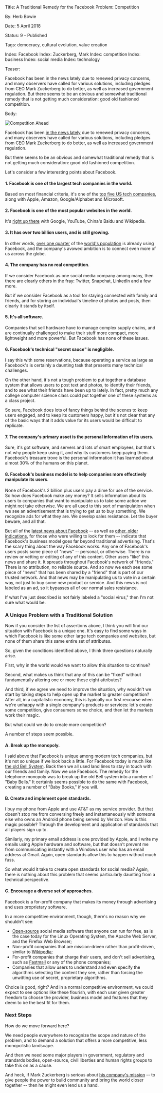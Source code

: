 Title: A Traditional Remedy for the Facebook Problem: Competition

By:    Herb Bowie

Date:  5 April 2018

Status: 9 - Published

Tags: democracy, cultural evolution, value creation

Index: Facebook
Index: Zuckerberg, Mark
Index: competition
Index: business
Index: social media
Index: technology

Teaser:

Facebook has been in the news lately due to renewed privacy concerns, and many observers have called for various solutions, including pledges from CEO Mark Zuckerberg to do better, as well as increased government regulation. But there seems to be an obvious and somewhat traditional remedy that is not getting much consideration: good old fashioned competition. 

Body:

<p><img src="../../images/competition.jpg" alt="Competition Ahead" title="Competition Ahead" /></p>

Facebook has been [in the news lately][news] due to renewed privacy concerns, and many observers have called for various solutions, including pledges from CEO Mark Zuckerberg to do better, as well as increased government regulation. 

But there seems to be an obvious and somewhat traditional remedy that is not getting much consideration: good old fashioned competition.

Let's consider a few interesting points about Facebook. 

#### 1. Facebook is one of the largest tech companies in the world. 

Based on most financial criteria, it's one of the [top five US tech companies][fbsize], along with Apple, Amazon, Google/Alphabet and Microsoft. 

#### 2. Facebook is one of the most popular websites in the world.

It's [right up there][websites] with Google, YouTube, China's Baidu and Wikipedia. 

#### 3. It has over two billion users, and is still growing. 

In other words, [over one quarter][fbusers] of the [world's population][pop] is already using Facebook, and the company's avowed ambition is to connect even more of us across the globe. 

#### 4. The company has no real competition. 

If we consider Facebook as one social media company among many, then there are clearly others in the fray: Twitter, Snapchat,  LinkedIn and a few more. 

But if we consider Facebook as a tool for staying connected with family and friends, and for storing an individual's timeline of photos and posts, then clearly it stands by itself. 

#### 5. It's all software. 

Companies that sell hardware have to manage complex supply chains, and are continually challenged to make their stuff more compact, more lightweight and more powerful. But Facebook has none of these issues. 

#### 6. Facebook's technical "secret sauce" is negligible. 

I say this with some reservations, because operating a service as large as Facebook's is certainly a daunting task that presents many technical challenges. 

On the other hand, it's not a tough problem to put together a database system that allows users to post text and photos, to identify their friends, and to see what their friends have been up to lately. In fact, pretty much any college computer science class could put together one of these systems as a class project. 

So sure, Facebook does lots of fancy things behind the scenes to keep users engaged, and to keep its customers happy, but it's not clear that any of the basic ways that it adds value for its users would be difficult to replicate. 

#### 7. The company's primary asset is the personal information of its users. 

Sure, it's got software, and servers and lots of smart employees, but that's not why people keep using it, and why its customers keep paying them. Facebook's treasure trove is the personal information it has learned about almost 30% of the humans on this planet. 

#### 8. Facebook's business model is to help companies more effectively manipulate its users. 

None of Facebook's 2 billion plus users pay a dime for use of the service. So how does Facebook make any money? It sells information about its users to companies that want to manipulate us to take some action we might not take otherwise. We are all used to this sort of manipulation when we see an advertisement that is trying to get us to buy something. We recognize ads for what they are. We develop sales resistance. Let the buyer beware, and all that. 

But all of the [latest news about Facebook][news2] -- as well as [other, older indications][wnyc], for those who were willing to look for them -- indicate that Facebook's business model goes far beyond traditional advertising. That's the scary thing about the way Facebook works. Any one of Facebook's users posts some piece of "news" -- personal, or otherwise. There is no review or vetting or editing of any of this content. Other users "like" this news and share it. It spreads throughout Facebook's network of "friends." There is no attribution, no reliable source. And so now we each see some piece of "news" that has been shared by a "friend" that is part of our trusted network. And that news may be manipulating us to vote in a certain way, not just to buy some new product or service. And this news is not labeled as an ad, so it bypasses all of our normal sales resistance. 

If what I've just described is not fairly labeled a "social virus," then I'm not sure what would be. 

### A Unique Problem with a Traditional Solution

Now if you consider the list of assertions above, I think you will find our situation with Facebook is a unique one. It's easy to find some ways in which Facebook is like some other large tech companies and websites, but none of them share this same entire set of attributes. 

So, given the conditions identified above, I think three questions naturally arise.

First, why in the world would we want to allow this situation to continue? 

Second, what makes us think that any of this can be "fixed" without fundamentally altering one or more these eight attributes? 

And third, if we agree we need to improve the situation, why wouldn't we start by taking steps to help open up the market to greater competition? After all, in a capitalistic economy, this is typically our first recourse when we're unhappy with a single company's products or services: let's create some competition, give consumers some choice, and then let the markets work their magic. 

But what could we do to create more competition? 

A number of steps seem possible. 

#### A. Break up the monopoly. 

I said above that Facebook is unique among modern tech companies, but it's not so unique if we look back a little. For Facebook today is much like [the old Bell System][bell]. Back then we all used land lines to stay in touch with our friends and family. Now we use Facebook. The remedy for the telephone monopoly was to break up the old Bell system into a number of "Baby Bells." It certainly seems possible to do the same with Facebook, creating a number of "Baby Books," if you will. 

#### B. Create and implement open standards. 

I buy my phone from Apple and use AT&T as my service provider. But that doesn't stop me from conversing freely and instantaneously with someone else who owns an Android phone being served by Verizon. How is this magic possible? Through the development and application of standards that all players sign up to. 

Similarly, my primary email address is one provided by Apple, and I write my emails using Apple hardware and software, but that doesn't prevent me from communicating instantly with a Windows user who has an email address at Gmail. Again, open standards allow this to happen without much fuss. 

So what would it take to create open standards for social media? Again, there is nothing about this problem that seems particularly daunting from a technical perspective. 

#### C. Encourage a diverse set of approaches. 

Facebook is a for-profit company that makes its money through advertising and uses proprietary software. 

In a more competitive environment, though, there's no reason why we shouldn't see:

* [Open-source][open] social media software that anyone can run for free, as is the case today for the Linux Operating System, the Apache Web Server, and the Firefox Web Browser;
* Non-profit companies that are mission-driven rather than profit-driven, similar to [Wikipedia][wiki]; 
* For-profit companies that charge their users, and don't sell advertising, such as [Fastmail][fm] or any of the phone companies;
* Companies that allow users to understand and even specify the algorithms selecting the content they see, rather than forcing the unwitting use of secret, proprietary algorithms. 

Choice is good, right? And in a normal competitive environment, we could expect to see options like these flourish, with each user given greater freedom to choose the provider, business model and features that they deem to be the best fit for them. 

### Next Steps

How do we move forward here?

We need people everywhere to recognize the scope and nature of the problem, and to demand a solution that offers a more competitive, less monopolistic landscape. 

And then we need some major players in government, regulatory and standards bodies, open-source, civil liberties and human rights groups to take this on as a cause. 

And heck, if Mark Zuckerberg is serious about [his company's mission][about] -- to give people the power to build community and bring the world closer together -- then he might even lend us a hand. 

[about]: https://www.facebook.com/pg/facebook/about/

[bell]: https://en.wikipedia.org/wiki/Breakup_of_the_Bell_System

[fm]: https://www.fastmail.com

[fbusers]: https://www.statista.com/statistics/264810/number-of-monthly-active-facebook-users-worldwide/

[fbsize]: https://www.statista.com/statistics/216657/market-capitalization-of-us-tech-and-internet-companies/

[news]: https://www.nytimes.com/2018/04/04/us/politics/cambridge-analytica-scandal-fallout.html

[news2]: https://www.nytimes.com/2018/04/04/technology/mark-zuckerberg-testify-congress.html

[open]: https://en.wikipedia.org/wiki/Open-source_software

[pop]: https://en.wikipedia.org/wiki/World_population

[websites]: https://www.weforum.org/agenda/2017/04/most-popular-websites-google-youtube-baidu/

[wiki]: https://en.wikipedia.org/wiki/Wikipedia

[wnyc]: https://www.wnycstudios.org/story/facebook-alarm-bells-have-been-ringing-years/

